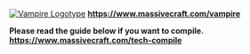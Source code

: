 <a href="https://www.massivecraft.com/vampire">![Vampire Logotype](https://www.massivecraft.com/wp-content/uploads/2011/07/massivecraft-logotype-plugin-vampire-2000.jpg)</a>
<b>https://www.massivecraft.com/vampire</b>

<b>Please read the guide below if you want to compile.</b><br>
<b>https://www.massivecraft.com/tech-compile</b>
